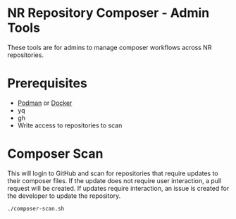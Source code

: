 # NR Repository Composer - Admin Tools

These tools are for admins to manage composer workflows across NR repositories.

# Prerequisites

* [Podman](https://podman.io) or [Docker](https://www.docker.com)
* yq
* gh
* Write access to repositories to scan

# Composer Scan

This will login to GitHub and scan for repositories that require updates to their composer files. If the update does not require user interaction, a pull request will be created. If updates require interaction, an issue is created for the developer to update the repository.

```
./composer-scan.sh
```